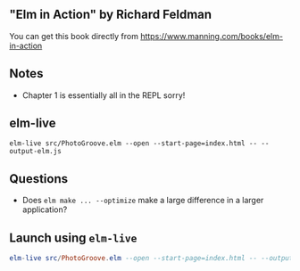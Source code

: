 "Elm in Action" by Richard Feldman
---

You can get this book directly from https://www.manning.com/books/elm-in-action

## Notes

- Chapter 1 is essentially all in the REPL sorry!

## elm-live

```console
elm-live src/PhotoGroove.elm --open --start-page=index.html -- --output-elm.js
```

## Questions

- Does `elm make ... --optimize` make a large difference in a larger
  application?

## Launch using `elm-live`

```elm
elm-live src/PhotoGroove.elm --open --start-page=index.html -- --output=elm.js
```
